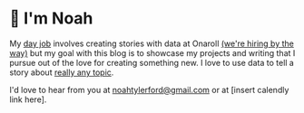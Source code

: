 # 👋 I'm Noah

My [day job](https://www.linkedin.com/in/noah-t-ford/) involves creating stories with data at Onaroll [(we're hiring by the way)](https://jobs.lever.co/onaroll) but my goal with this blog is to showcase my projects and writing that I pursue out of the love for creating something new. I love to use data to tell a story about [really any topic](http://noah-ford.com/predicting-your-neighborhood-election-results-based-on-cracker-barrel-and-whole-foods-proximity/). 

I'd love to hear from you at noahtylerford@gmail.com or at [insert calendly link here]. 

